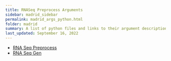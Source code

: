```yaml
---
title: RNASeq Preprocess Arguments
sidebar: madrid_sidebar
permalink: madrid_args_python.html
folder: madrid
summary: A list of python files and links to their argument descriptions
last_updated: September 16, 2022
---
```


- [RNA Seq Preprocess](madrid_args_python_rnaseq_preprocess.html)
- [RNA Seq Gen](madrid_args_rnaseq_gen.html)

